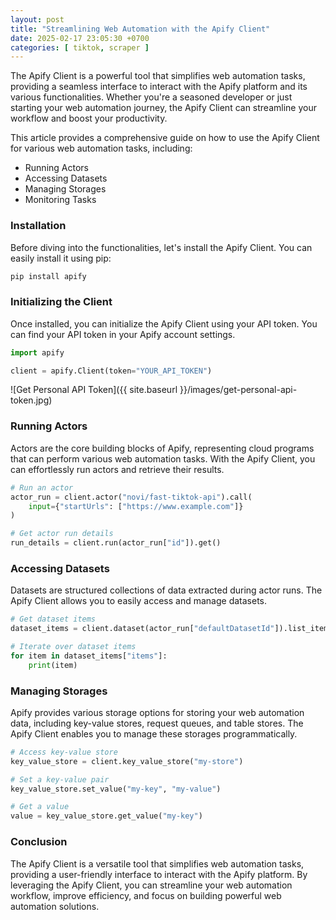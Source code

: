 ```yaml
---
layout: post
title: "Streamlining Web Automation with the Apify Client"
date: 2025-02-17 23:05:30 +0700
categories: [ tiktok, scraper ]
---
```


The Apify Client is a powerful tool that simplifies web automation tasks, providing a seamless interface to interact
with the Apify platform and its various functionalities. Whether you're a seasoned developer or just starting your web
automation journey, the Apify Client can streamline your workflow and boost your productivity.

This article provides a comprehensive guide on how to use the Apify Client for various web automation tasks, including:

* Running Actors
* Accessing Datasets
* Managing Storages
* Monitoring Tasks

### Installation

Before diving into the functionalities, let's install the Apify Client. You can easily install it using pip:

```bash
pip install apify
```

### Initializing the Client

Once installed, you can initialize the Apify Client using your API token. You can find your API token in your Apify
account settings.

```python
import apify

client = apify.Client(token="YOUR_API_TOKEN")
```

![Get Personal API Token]({{ site.baseurl }}/images/get-personal-api-token.jpg)

### Running Actors

Actors are the core building blocks of Apify, representing cloud programs that can perform various web automation tasks.
With the Apify Client, you can effortlessly run actors and retrieve their results.

```python
# Run an actor
actor_run = client.actor("novi/fast-tiktok-api").call(
    input={"startUrls": ["https://www.example.com"]}
)

# Get actor run details
run_details = client.run(actor_run["id"]).get()
```

### Accessing Datasets

Datasets are structured collections of data extracted during actor runs. The Apify Client allows you to easily access
and manage datasets.

```python
# Get dataset items
dataset_items = client.dataset(actor_run["defaultDatasetId"]).list_items()

# Iterate over dataset items
for item in dataset_items["items"]:
    print(item)
```

### Managing Storages

Apify provides various storage options for storing your web automation data, including key-value stores, request queues,
and table stores. The Apify Client enables you to manage these storages programmatically.

```python
# Access key-value store
key_value_store = client.key_value_store("my-store")

# Set a key-value pair
key_value_store.set_value("my-key", "my-value")

# Get a value
value = key_value_store.get_value("my-key")
```

### Conclusion

The Apify Client is a versatile tool that simplifies web automation tasks, providing a user-friendly interface to
interact with the Apify platform. By leveraging the Apify Client, you can streamline your web automation workflow,
improve efficiency, and focus on building powerful web automation solutions.
